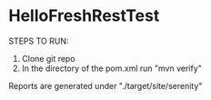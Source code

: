 # HelloFreshRestTest

STEPS TO RUN:

1. Clone git repo
2. In the directory of the pom.xml run "mvn verify"

Reports are generated under "./target/site/serenity"
